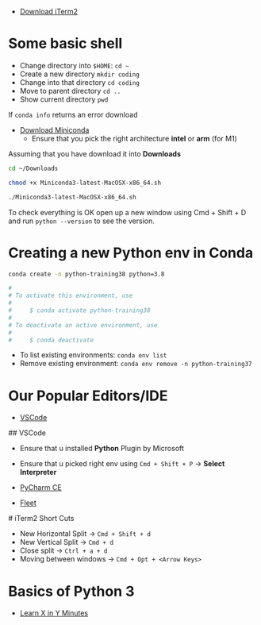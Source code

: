 
* [Download iTerm2](https://iterm2.com/)

# Some basic shell

* Change directory into `$HOME`: `cd ~`
* Create a new directory `mkdir coding`
* Change into that directory `cd coding`
* Move to parent directory `cd ..`
* Show current directory `pwd`


If `conda info` returns an error download 

* [Download Miniconda](https://docs.conda.io/en/latest/miniconda.html#installing)
  * Ensure that you pick the right architecture **intel** or **arm** (for M1)

Assuming that you have download it into **Downloads**

```bash
cd ~/Downloads

chmod +x Miniconda3-latest-MacOSX-x86_64.sh

./Miniconda3-latest-MacOSX-x86_64.sh

```
To check everything is OK open up a new window using Cmd + Shift + D and run `python --version` to see the version.

# Creating a new Python env in Conda

```bash
conda create -n python-training38 python=3.8
```

```bash
#
# To activate this environment, use
#
#     $ conda activate python-training38
#
# To deactivate an active environment, use
#
#     $ conda deactivate
```

* To list existing environments: `conda env list`
* Remove existing environment: `conda env remove -n python-training37`

# Our Popular Editors/IDE

* [VSCode](https://code.visualstudio.com/)

## VSCode

* Ensure that u installed **Python** Plugin by Microsoft
* Ensure that u picked right env using `Cmd + Shift + P` -> **Select Interpreter**

* [PyCharm CE](https://www.jetbrains.com/pycharm/download/#section=mac)
* [Fleet](https://www.jetbrains.com/fleet/download/#section=mac)


# iTerm2 Short Cuts

* New Horizontal Split -> `Cmd + Shift + d`
* New Vertical Split -> `Cmd + d`
* Close split -> `Ctrl + a + d`
* Moving between windows -> `Cmd + Opt + <Arrow Keys>`

# Basics of Python 3

* [Learn X in Y Minutes](https://learnxinyminutes.com/docs/python/)
